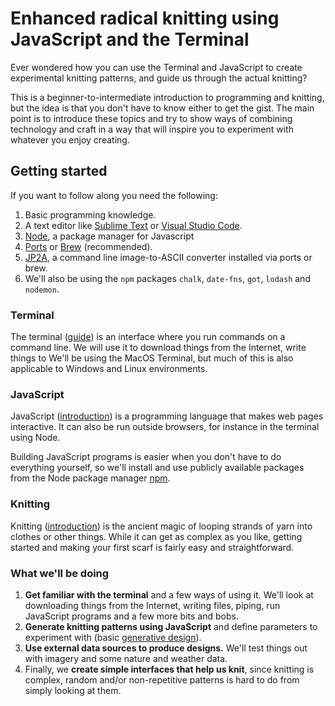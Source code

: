 # Enhanced radical knitting using JavaScript and the Terminal

Ever wondered how you can use the Terminal and JavaScript to create experimental knitting patterns, and guide us through the actual knitting?

This is a beginner-to-intermediate introduction to programming and  knitting, but the idea is that you don't have to know either to get the gist. The main point is to introduce these topics and try to show ways of combining technology and craft in a way that will inspire you to experiment with whatever you enjoy creating.

## Getting started

If you want to follow along you need the following:

1. Basic programming knowledge.
2. A text editor like [Sublime Text](https://www.sublimetext.com/) or [Visual Studio Code](https://code.visualstudio.com/).
3. [Node](https://nodejs.org/en/), a package manager for Javascript
4. [Ports](https://www.macports.org/) or [Brew](https://brew.sh/) \(recommended\).
5. [JP2A](https://csl.name/jp2a/), a command line image-to-ASCII converter installed via ports or brew.
6. We'll also be using the `npm` packages `chalk`, `date-fns`, `got`, `lodash` and `nodemon`.

### Terminal

The terminal \([guide](https://blog.teamtreehouse.com/introduction-to-the-mac-os-x-command-line)\) is an interface where you run commands on a command line. We will use it to download things from the Internet, write things to We'll be using the MacOS Terminal, but much of this is also applicable to Windows and Linux environments.

### JavaScript

JavaScript \([introduction](https://javascript.info/intro)\) is a programming language that makes web pages interactive. It can also be run outside browsers, for instance in the terminal using Node.

Building JavaScript programs is easier when you don't have to do everything yourself, so we'll install and use publicly available packages from the Node package manager [npm](https://www.npmjs.com/).

### Knitting

Knitting \([introduction](https://youtu.be/p_R1UDsNOMk)\) is the ancient magic of looping strands of yarn into clothes or other things. While it can get as complex as you like, getting started and making your first scarf is fairly easy and straightforward.

### What we'll be doing

1. **Get familiar with the terminal** and a few ways of using it. We'll look at downloading things from the Internet, writing files, piping, run JavaScript programs and a few more bits and bobs.
2. **Generate knitting patterns using JavaScript** and define parameters to experiment with \(basic [generative design](https://en.wikipedia.org/wiki/Generative_design)\).
3. **Use external data sources to produce designs.** We'll test things out with imagery and some nature and weather data.
4. Finally, we **create simple interfaces that help us knit**, since knitting is complex, random and/or non-repetitive patterns is hard to do from simply looking at them.

### 

